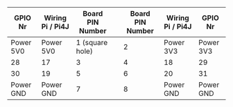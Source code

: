 | GPIO Nr   | Wiring Pi / Pi4J | Board PIN Number |   | Board PIN Number | Wiring Pi / Pi4J | GPIO Nr   |
|-----------|------------------|------------------|---|------------------|------------------|-----------|
| Power 5V0 | Power 5V0        | 1 (square hole)  |   | 2                | Power 3V3        | Power 3V3 |
| 28        | 17               | 3                |   | 4                | 18               | 29        |
| 30        | 19               | 5                |   | 6                | 20               | 31        |
| Power GND | Power GND        | 7                |   | 8                | Power GND        | Power GND |
